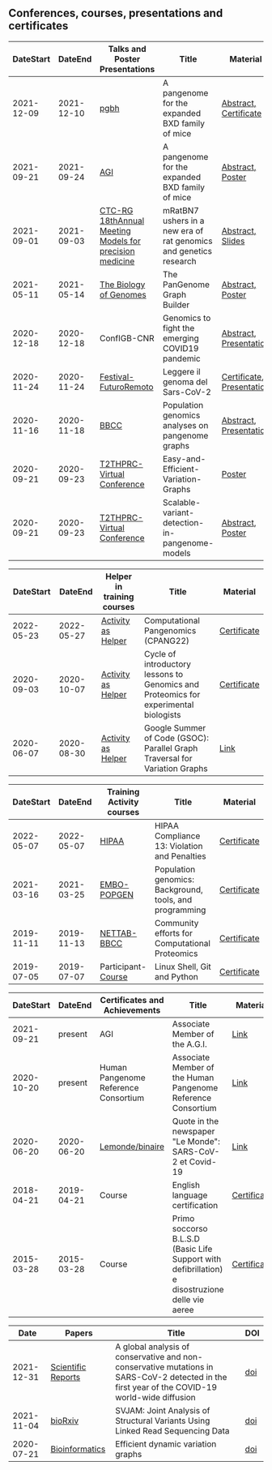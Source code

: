 ## **Conferences, courses, presentations and certificates**

|DateStart| DateEnd| Talks and Poster Presentations |Title |  Material 
|---------|--------| ---------- |---------- |--------
|2021-12-09 | 2021-12-10| [pgbh](https://pgbh2021.pangenome.eu/) |A pangenome for the expanded BXD family of mice| [Abstract,](abs/pgbh2021.md) [Certificate](cert/pgbh2021-certificate-VILLANI-FLAVIA.pdf)
|2021-09-21 | 2021-09-24| [AGI](https://agi2021.centercongressi.com/home.php) |A pangenome for the expanded BXD family of mice| [Abstract,](abs/Abstract_AGI2021_VILLANI_FLAVIA.pdf) [Poster](pos/AGI_2021_poster.pdf)
|2021-09-01 | 2021-09-03| [CTC-RG 18thAnnual Meeting Models for precision medicine](https://www.complextrait.org/ctc2021/)|mRatBN7 ushers in a new era of rat genomics and genetics research| [Abstract,](abs/ctc2021.md) [Slides](https://chen42.github.io/slides/ctc_rg_2021.html)
|2021-05-11 | 2021-05-14 | [The Biology of Genomes](https://meetings.cshl.edu/meetings.aspx?meet=GENOME&year=21) |The PanGenome Graph Builder| [Abstract,](abs/BiologyofGenomes2021.md) [Poster](pos/BoG2021_ThePanGenomeGraphBuilder_Poster_AndreaGuarracino.pdf)
|2020-12-18 | 2020-12-18 | ConfIGB-CNR | Genomics to fight the emerging COVID19 pandemic| [Abstract](abs/Damaggio20ConfDipCNR_ENG.md), [Presentation](https://docs.google.com/presentation/d/1LKwtL63WdeaU2lSAjHZcOJ2Bhr6i5KA4-vtxHuCeXyE/edit#slide=id.gb1b49a806f_0_255)
|2020-11-24 | 2020-11-24 | [Festival-FuturoRemoto](https://www.futuroremoto2020.it/) | Leggere il genoma del Sars-CoV-2 | [Certificate](cert/FR_Attestato.pdf), [Presentation](https://docs.google.com/presentation/d/13An-KjjxEKIOb6kpvwyJZ557A03Y6uIX3LRrwPf_6-0/edit?usp=sharing)
|2020-11-16 | 2020-11-18 | [BBCC](https://www.bbcc-meetings.it/program/) | Population genomics analyses on pangenome graphs  | [Abstract](abs/BBCC.md), [Presentation](https://f1000research.com/slides/9-1338) |
|2020-09-21 | 2020-09-23 | [T2THPRC-Virtual Conference](https://www.t2t-hprc-2020conference.com/login/?redirect_to=https%3A%2F%2Fwww.t2t-hprc-2020conference.com%2F) | Easy-and-Efficient-Variation-Graphs | [Poster](pos/Adam-Novak-Adam-M.-Novak-Easy-and-Efficient-Variation-Graphs-compressed-1.png)|
|2020-09-21 | 2020-09-23 | [T2THPRC-Virtual Conference](https://www.t2t-hprc-2020conference.com/login/?redirect_to=https%3A%2F%2Fwww.t2t-hprc-2020conference.com%2F) | Scalable-variant-detection-in-pangenome-models | [Abstract](abs/Scalable-variant-detection-in-pangenome-models.md), [Poster](pos/Scalablevariantdetectioninpangenomemodels.png)|

|DateStart| DateEnd| Helper in training courses |Title |  Material 
|---------|--------| ---------- |---------- |--------
|2022-05-23 | 2022-05-27| [Activity as Helper](https://gtpb.github.io/CPANG22/) |Computational Pangenomics (CPANG22)| [Certificate](cert/cpang.jpg)
|2020-09-03| 2020-10-07| [Activity as Helper](http://puglia.ordinebiologi.it/wp-content/uploads/2020/09/Ciclo-di-lezioni-di-introduzione-alla-Genomica-e-Proteomica-per-biologi-sperimentali.pdf) | Cycle of introductory lessons to Genomics and Proteomics for experimental biologists | [Certificate](cert/certificate_bioinf.pdf) |
|2020-06-07| 2020-08-30| [Activity as Helper](https://summerofcode.withgoogle.com/) | Google Summer of Code (GSOC): Parallel Graph Traversal for Variation Graphs | [Link](https://gsocgraph.blogspot.com/2020/08/final-week-recap-of-my-gsoc-experience.html) |

|DateStart| DateEnd| Training Activity courses |Title |  Material 
|---------|--------| ---------- |---------- |--------
|2022-05-07 | 2022-05-07| [HIPAA](https://www.cdc.gov/phlp/publications/topic/hipaa.html) |HIPAA Compliance 13: Violation and Penalties| [Certificate](cert/pgbh2021-certificate-VILLANI-FLAVIA.pdf)
|2021-03-16 | 2021-03-25 | [EMBO-POPGEN](https://meetings.embo.org/event/20-populationgenomics) | Population genomics: Background, tools, and programming | [Certificate](cert/certificate2_0142.pdf) |
|2019-11-11 | 2019-11-13 | [NETTAB-BBCC](http://www.igst.it/nettab/2019/) | Community efforts for Computational Proteomics | [Certificate](cert/Certificate-NETTAB-BBCC2019-Villani.pdf) |
|2019-07-05 | 2019-07-07 | Participant- [Course](https://tinyurl.com/4qzgcsw7)| Linux Shell, Git and Python | [Certificate](cert/certificate-attendance_SWCNaples_Villani.pdf)|

|DateStart| DateEnd| Certificates and Achievements|Title |  Material 
|---------|--------| ---------- |---------- |--------
|2021-09-21| present| AGI | Associate Member of the A.G.I. | [Link](https://www.associazionegeneticaitaliana.it/user/flavia+villani/)|
|2020-10-20| present| Human Pangenome Reference Consortium | Associate Member of the Human Pangenome Reference Consortium | [Link](https://humanpangenome.org/about-us/associate-members/)|
|2020-06-20| 2020-06-20| [Lemonde/binaire](https://www.lemonde.fr/blog/binaire/) | Quote in the newspaper "Le Monde": SARS-CoV-2 et Covid-19 | [Link](https://www.lemonde.fr/blog/binaire/2020/05/06/sars-cov-2-et-covid-19-on-va-jouer-sur-les-mots/)|
|2018-04-21 | 2019-04-21 | Course | English language certification | [Certificate](cert/engcert.png)|
|2015-03-28 | 2015-03-28 | Course | Primo soccorso B.L.S.D (Basic Life Support with defibrillation) e disostruzione delle vie aeree | [Certificate](cert/BLSD.jpeg)|

|Date| Papers |Title |  DOI |
|--------- |---------- |---------- |--------
|2021-12-31|[Scientific Reports](https://www.nature.com/srep/?gclid=CjwKCAiAsaOBBhA4EiwAo0_AnHNcuPmXPxCoiRsqS_V7iyaq_5lv10HYknNBp_jNvjxk-NulJQsKORoCuXcQAvD_BwE) | A global analysis of conservative and non-conservative mutations in SARS-CoV-2 detected in the first year of the COVID-19 world-wide diffusion |[doi](https://doi.org/10.1038/s41598-021-04147-1)|
|2021-11-04 | [bioRxiv](https://www.biorxiv.org/content/10.1101/2021.11.02.467006v1.full) | SVJAM: Joint Analysis of Structural Variants Using Linked Read Sequencing Data | [doi]( https://doi.org/10.1101/2021.11.02.467006) |
|2020-07-21 | [Bioinformatics](https://academic.oup.com/bioinformatics) | Efficient dynamic variation graphs | [doi](https://doi.org/10.1093/bioinformatics/btaa640) |
